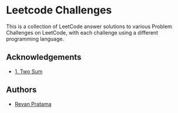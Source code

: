 # Leetcode Challenges

This is a collection of LeetCode answer solutions to various Problem Challenges on LeetCode, with each challenge using a different programming language.


## Acknowledgements

 - [1. Two Sum](https://github.com/revanp/leetcode-challenges/tree/main/1.%20Two%20Sums)


## Authors

- [Revan Pratama](https://www.github.com/revanp)